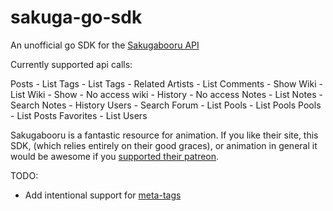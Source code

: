 # sakuga-go-sdk

An unofficial go SDK for the [Sakugabooru API](https://sakugabooru.com/help/api)

Currently supported api calls:

Posts - List
Tags - List
Tags - Related
Artists - List
Comments - Show
Wiki - List
Wiki - Show - No access
wiki - History - No access
Notes - List
Notes - Search
Notes - History
Users - Search
Forum - List
Pools - List Pools
Pools - List Posts
Favorites - List Users

Sakugabooru is a fantastic resource for animation. If you like their site, this SDK, (which relies entirely on their good graces), or animation in general it would be awesome if you [supported their patreon](https://www.patreon.com/Sakugabooru).

TODO:
- Add intentional support for [meta-tags](https://sakugabooru.com/help/cheatsheet)